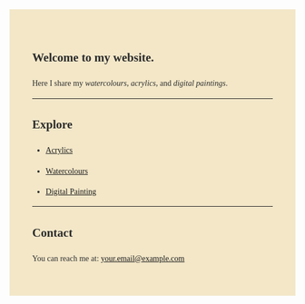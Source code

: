 <div style="background-color:#f3e7c8; padding:40px; font-family:'Garamond', serif; color:#2c2c2c; line-height:1.6;">

## Welcome to my website.  
Here I share my *watercolours*, *acrylics*, and *digital paintings*.



---



## Explore

- [Acrylics](acrylics.md)
  
  
- [Watercolours](watercolours.md)


- [Digital Painting](digital.md)



---



## Contact

You can reach me at: [your.email@example.com](mailto:your.email@example.com)

</div>
